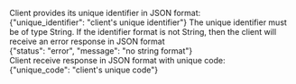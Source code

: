 <p>Client provides its unique identifier in JSON format:
<br>
{"unique_identifier": "client's unique identifier"}
The unique identifier must be of type String. If the identifier format is not String, then the client will receive an error response in JSON format
<br>
{"status": "error", "message": "no string format"}
<br>
Client receive response in JSON format with unique code:
<br>
{"unique_code": "client's unique code"}
</p>